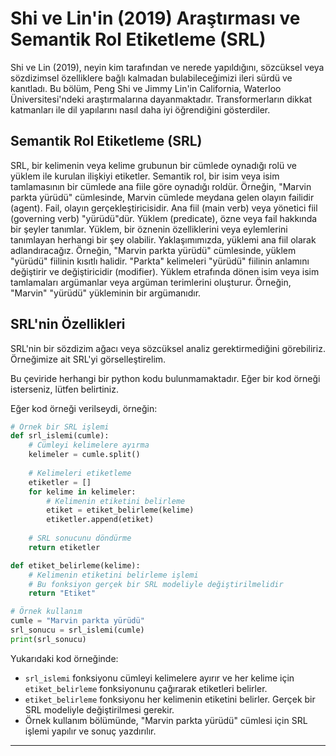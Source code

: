 # Shi ve Lin'in (2019) Araştırması ve Semantik Rol Etiketleme (SRL)

Shi ve Lin (2019), neyin kim tarafından ve nerede yapıldığını, sözcüksel veya sözdizimsel özelliklere bağlı kalmadan bulabileceğimizi ileri sürdü ve kanıtladı. Bu bölüm, Peng Shi ve Jimmy Lin'in California, Waterloo Üniversitesi'ndeki araştırmalarına dayanmaktadır. Transformerların dikkat katmanları ile dil yapılarını nasıl daha iyi öğrendiğini gösterdiler.

## Semantik Rol Etiketleme (SRL)

SRL, bir kelimenin veya kelime grubunun bir cümlede oynadığı rolü ve yüklem ile kurulan ilişkiyi etiketler. Semantik rol, bir isim veya isim tamlamasının bir cümlede ana fiile göre oynadığı roldür. Örneğin, "Marvin parkta yürüdü" cümlesinde, Marvin cümlede meydana gelen olayın failidir (agent). Fail, olayın gerçekleştiricisidir. Ana fiil (main verb) veya yönetici fiil (governing verb) "yürüdü"dür. Yüklem (predicate), özne veya fail hakkında bir şeyler tanımlar. Yüklem, bir öznenin özelliklerini veya eylemlerini tanımlayan herhangi bir şey olabilir. Yaklaşımımızda, yüklemi ana fiil olarak adlandıracağız. Örneğin, "Marvin parkta yürüdü" cümlesinde, yüklem "yürüdü" fiilinin kısıtlı halidir. "Parkta" kelimeleri "yürüdü" fiilinin anlamını değiştirir ve değiştiricidir (modifier). Yüklem etrafında dönen isim veya isim tamlamaları argümanlar veya argüman terimlerini oluşturur. Örneğin, "Marvin" "yürüdü" yükleminin bir argümanıdır.

## SRL'nin Özellikleri

SRL'nin bir sözdizim ağacı veya sözcüksel analiz gerektirmediğini görebiliriz. Örneğimize ait SRL'yi görselleştirelim.

Bu çeviride herhangi bir python kodu bulunmamaktadır. Eğer bir kod örneği isterseniz, lütfen belirtiniz. 

Eğer kod örneği verilseydi, örneğin:
```python
# Örnek bir SRL işlemi
def srl_islemi(cumle):
    # Cümleyi kelimelere ayırma
    kelimeler = cumle.split()
    
    # Kelimeleri etiketleme
    etiketler = []
    for kelime in kelimeler:
        # Kelimenin etiketini belirleme
        etiket = etiket_belirleme(kelime)
        etiketler.append(etiket)
    
    # SRL sonucunu döndürme
    return etiketler

def etiket_belirleme(kelime):
    # Kelimenin etiketini belirleme işlemi
    # Bu fonksiyon gerçek bir SRL modeliyle değiştirilmelidir
    return "Etiket"

# Örnek kullanım
cumle = "Marvin parkta yürüdü"
srl_sonucu = srl_islemi(cumle)
print(srl_sonucu)
```
Yukarıdaki kod örneğinde:
- `srl_islemi` fonksiyonu cümleyi kelimelere ayırır ve her kelime için `etiket_belirleme` fonksiyonunu çağırarak etiketleri belirler.
- `etiket_belirleme` fonksiyonu her kelimenin etiketini belirler. Gerçek bir SRL modeliyle değiştirilmesi gerekir.
- Örnek kullanım bölümünde, "Marvin parkta yürüdü" cümlesi için SRL işlemi yapılır ve sonuç yazdırılır.

---

